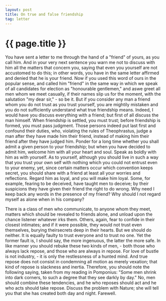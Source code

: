 ```yaml
---
layout: post
title: On true and false friendship
tag: letter
---
```


{{ page.title }}
================

You have sent a letter to me through the hand of a "friend" of yours, as you call him. And in your very next sentence you warn me not to discuss with him all the matters that concern you, saying that even you yourself are not accustomed to do this; in other words, you have in the same letter affirmed and denied that he is your friend. Now if you used this word of ours in the popular sense, and called him "friend" in the same way in which we speak of all candidates for election as "honourable gentlemen," and aswe greet all men whom we meet casually, if their names slip us for the moment, with the salutation "my dear sir," - so be it. But if you consider any man a friend whom you do not trust as you trust yourself, you are mightily mistaken and you do not sufficiently understand what true friendship means. Indeed, I would have you discuss everything with a friend; but first of all discuss the man himself. When friendship is settled, you must trust; before friendship is formed, you must pass judgment. Those persons indeed put last first and confound their duties, who, violating the rules of Theophrastus, judge a man after they have made him their friend, instead of making him their friend after they have judged him. Ponder for a long time whether you shall admit a given person to your friendship; but when you have decided to admit him, welcome him with all your heart and soul. Speak as boldly with him as with yourself. As to yourself, although you should live in such a way that you trust your own self with nothing which you could not entrust even to your enemy, yet, since certain matters occur which convention keeps secret, you should share with a friend at least all your worries and reflections. Regard him as loyal, and you will make him loyal. Some, for example, fearing to be deceived, have taught men to deceive; by their suspicions they have given their friend the right to do wrong. Why need I keep back any words in the presence of my friend? Why should I not regard myself as alone when in his company?

There is a class of men who communicate, to anyone whom they meet, matters which should be revealed to friends alone, and unload upon the chance listener whatever irks them. Others, again, fear to confide in their closest intimates; and if it were possible, they would not trust even themselves, burying theirsecrets deep in their hearts. But we should do neither. It is equally faulty to trust everyone and to trust no one. Yet the former fault is, I should say, the more ingenuous, the latter the more safe. In like manner you should rebuke these two kinds of men, - both those who always lack repose, and those who are always in repose. For love of bustle is not industry, - it is only the restlessness of a hunted mind. And true repose does not consist in condemning all motion as merely vexation; that kind of repose is slackness and inertia. Therefore, you should note the following saying, taken from my reading in Pomponius: "Some men shrink into dark corners, to such a degree that they see darkly by day." No, men should combine these tendencies, and he who reposes should act and he who acts should take repose. Discuss the problem with Nature; she will tell you that she has created both day and night. Farewell.



